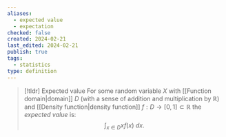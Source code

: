 ```yaml
---
aliases:
  - expected value
  - expectation
checked: false
created: 2024-02-21
last_edited: 2024-02-21
publish: true
tags:
  - statistics
type: definition
---
```

>[!tldr] Expected value
>For some random variable $X$ with [[Function domain|domain]] $D$ (with a sense of addition and multiplication by $\mathbb{R}$) and [[Density function|density function]] $f: D \rightarrow [0,1] \subset \mathbb{R}$ the *expected value* is:
>$$\int_{x \in D} x f(x) \ dx.$$

